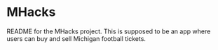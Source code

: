 # MHacks

README for the MHacks project. This is supposed to be an app where users can buy and sell Michigan football tickets.
